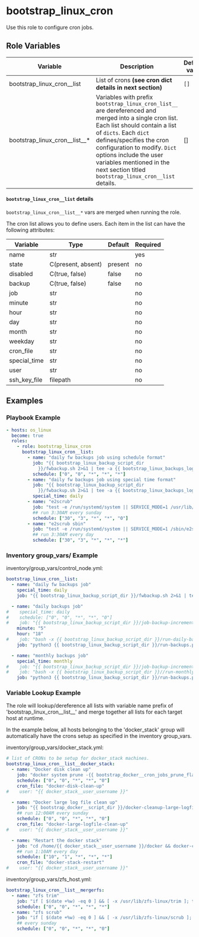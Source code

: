 
# bootstrap_linux_cron

Use this role to configure cron jobs.

## Role Variables

| Variable                      | Description                                                                                                                                                                                                                                                                                                                                           | Default value |
|-------------------------------|-------------------------------------------------------------------------------------------------------------------------------------------------------------------------------------------------------------------------------------------------------------------------------------------------------------------------------------------------------|---------------|
| bootstrap_linux_cron__list    | List of crons **(see cron dict details in next section)**                                                                                                                                                                                                                                                                                             | `[]`          |
| bootstrap_linux_cron__list__* | Variables with prefix `bootstrap_linux_cron_list__` are dereferenced and merged into a single cron list.  Each list should contain a list of `dicts`.  Each `dict` defines/specifies the cron configuration to modify.  `Dict` options include the user variables mentioned in the next section titled `bootstrap_linux_cron__list` details. | []            |


#### `bootstrap_linux_cron__list` details

`bootstrap_linux_cron__list__*` vars are merged when running the role. 

The cron list allows you to define users. Each item in the list can have the following attributes:

| Variable     | Type               | Default | Required |
|--------------|--------------------|---------|----------|
| name         | str                |         | yes      |                                   
| state        | C(present, absent) | present | no       |
| disabled     | C(true, false)     | false   | no       |
| backup       | C(true, false)     | false   | no       |
| job          | str                |         | no       |        
| minute       | str                |         | no       |         
| hour         | str                |         | no       | 
| day          | str                |         | no       |         
| month        | str                |         | no       |   
| weekday      | str                |         | no       |   
| cron_file    | str                |         | no       |                                                 
| special_time | str                |         | no       |         
| user         | str                |         | no       | 
| ssh_key_file | filepath           |         | no       |         

## Examples

### Playbook Example

```yaml
- hosts: os_linux
  become: true
  roles:
    - role: bootstrap_linux_cron
      bootstrap_linux_cron__list:
        - name: "daily fw backups job using schedule format"
          job: "{{ bootstrap_linux_backup_script_dir 
            }}/fwbackup.sh 2>&1 | tee -a {{ bootstrap_linux_backups_log_dir }}/fwbackup_daily.log"
          schedule: ["0", "0", "*", "*", "*"]
        - name: "daily fw backups job using special time format"
          job: "{{ bootstrap_linux_backup_script_dir 
            }}/fwbackup.sh 2>&1 | tee -a {{ bootstrap_linux_backups_log_dir }}/fwbackup_daily.log"
          special_time: daily
        - name: "e2scrub"
          job: "test -e /run/systemd/system || SERVICE_MODE=1 /usr/lib/x86_64-linux-gnu/e2fsprogs/e2scrub_all_cron"
          ## run 3:30AM every sunday
          schedule: ["30", "3", "*", "*", "0"]
        - name: "e2scrub sbin"
          job: "test -e /run/systemd/system || SERVICE_MODE=1 /sbin/e2scrub_all -A -r"
          ## run 3:30AM every day
          schedule: ["30", "3", "*", "*", "*"]

```

### Inventory group_vars/ Example

inventory/group_vars/control_node.yml:
```yaml
bootstrap_linux_cron__list:
  - name: "daily fw backups job"
    special_time: daily
    job: "{{ bootstrap_linux_backup_script_dir }}/fwbackup.sh 2>&1 | tee -a {{ bootstrap_linux_backups_log_dir }}/fwbackup_daily.log"

  - name: "daily backups job"
#    special_time: daily
#    schedule: ["0", "0", "*", "*", "0"]
#    job: "{{ bootstrap_linux_backup_script_dir }}/job-backup-incremental.sh DAILY /data/Records {{ docker_stack__backups_dir }}/records/daily 2>&1 | tee -a {{ bootstrap_linux_backups_log_dir }}/backup_records_daily.log"
    minute: "5"
    hour: "18"
#    job: "bash -x {{ bootstrap_linux_backup_script_dir }}/run-daily-backup.sh"
    job: "python3 {{ bootstrap_linux_backup_script_dir }}/run-backups.py daily"

  - name: "monthly backups job"
    special_time: monthly
#    job: "{{ bootstrap_linux_backup_script_dir }}/job-backup-incremental.sh  MONTHLY /data/Records {{ docker_stack__backups_dir }}/records/monthly 2>&1 | tee -a {{ bootstrap_linux_backups_log_dir }}/backup_records_monthly.log"
#    job: "bash -x {{ bootstrap_linux_backup_script_dir }}//run-monthly-backup.sh"
    job: "python3 {{ bootstrap_linux_backup_script_dir }}/run-backups.py monthly"

```

### Variable Lookup Example

The role will lookup/dereference all lists with variable name prefix of 'bootstrap_linux_cron__list__' and merge together all lists for each target host at runtime.

In the example below, all hosts belonging to the 'docker_stack' group will automatically have the crons setup as specified in the inventory group_vars.

inventory/group_vars/docker_stack.yml:
```yaml
# list of CRONs to be setup for docker_stack machines.
bootstrap_linux_cron__list__docker_stack:
  - name: "Docker disk clean up"
    job: "docker system prune -{{ bootstrap_docker__cron_jobs_prune_flags }} 2>&1"
    schedule: ["0", "0", "*", "*", "0"]
    cron_file: "docker-disk-clean-up"
#    user: "{{ docker_stack__user_username }}"

  - name: "Docker large log file clean up"
    job: "{{ bootstrap_docker__script_dir }}/docker-cleanup-large-logfiles.sh -y 2>&1"
    ## run 12:00AM every sunday
    schedule: ["0", "0", "*", "*", "0"]
    cron_file: "docker-large-logfile-clean-up"
#    user: "{{ docker_stack__user_username }}"

  - name: "Restart the docker stack"
    job: "cd /home/{{ docker_stack__user_username }}/docker && docker-compose up -d"
    ## run 1:10AM every day
    schedule: ["10", "1", "*", "*", "*"]
    cron_file: "docker-stack-restart"
#    user: "{{ docker_stack__user_username }}"
```


inventory/group_vars/zfs_host.yml:
```yaml
bootstrap_linux_cron__list__mergerfs:
  - name: "zfs trim"
    job: "if [ $(date +%w) -eq 0 ] && [ -x /usr/lib/zfs-linux/trim ]; then /usr/lib/zfs-linux/trim; fi"
    schedule: ["0", "0", "*", "*", "*"]
  - name: "zfs scrub"
    job: "if [ $(date +%w) -eq 0 ] && [ -x /usr/lib/zfs-linux/scrub ]; then /usr/lib/zfs-linux/scrub; fi"
    ## every sunday
    schedule: ["0", "0", "*", "*", "0"]

```
